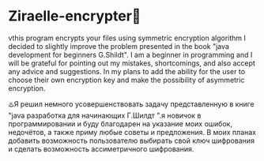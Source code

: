 
# Ziraelle-encrypter🔑

vthis program encrypts your files using symmetric encryption algorithm
I decided to slightly improve the problem presented in the book "java development for beginners G.Shildt". I am a beginner in programming and I will be grateful for pointing out my mistakes, shortcomings, and also accept any advice and suggestions. In my plans to add the ability for the user to choose their own encryption key and make the possibility of asymmetric encryption.


♨️Я решил немного усовершенствовать задачу представленную в книге "java разработка для начинающих Г.Шилдт ".я новичок в программировании и буду благодарен на указание моих ошибок, недочётов, а также приму любые советы и предложения. В моих планах добавить возможность пользователю выбирать свой ключ шифрования и сделать возможность ассиметричного шифрования. 
